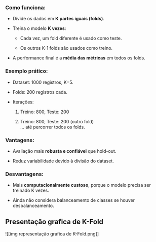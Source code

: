 ### Como funciona:

- Divide os dados em **K partes iguais (folds)**.
    
- Treina o modelo **K vezes**:
    
    - Cada vez, um fold diferente é usado como teste.
        
    - Os outros K-1 folds são usados como treino.
        
- A performance final é a **média das métricas** em todos os folds.
    

### Exemplo prático:

- Dataset: 1000 registros, K=5.
    
- Folds: 200 registros cada.
    
- Iterações:
    
    1. Treino: 800, Teste: 200
        
    2. Treino: 800, Teste: 200 (outro fold)  
        … até percorrer todos os folds.
        

### Vantagens:

- Avaliação mais **robusta e confiável** que hold-out.
    
- Reduz variabilidade devido à divisão do dataset.
    

### Desvantagens:

- Mais **computacionalmente custoso**, porque o modelo precisa ser treinado K vezes.
    
- Ainda não considera balanceamento de classes se houver desbalanceamento.


## Presentação grafica de K-Fold
![[img representação grafica de K-Fold.png]]